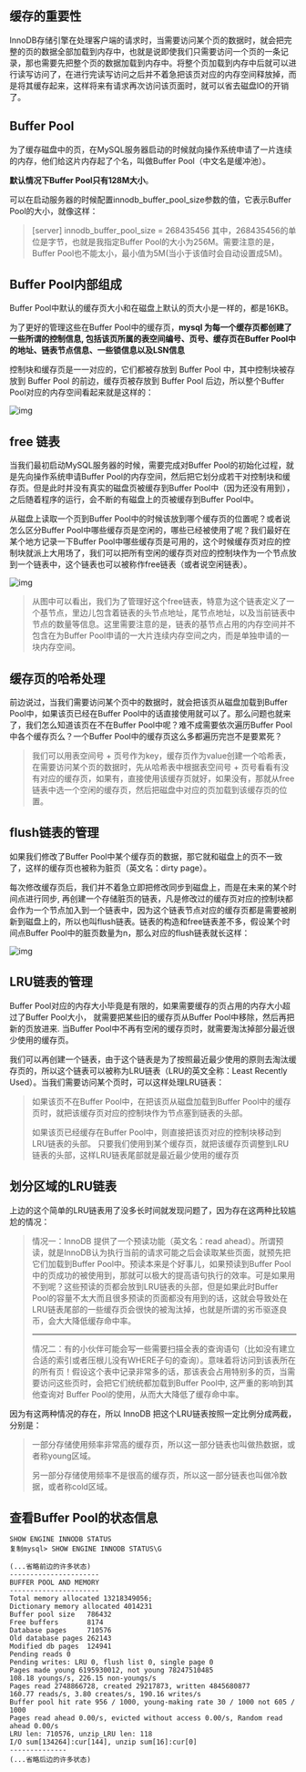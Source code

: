 ## 缓存的重要性

InnoDB存储引擎在处理客户端的请求时，当需要访问某个页的数据时，就会把完整的页的数据全部加载到内存中，也就是说即使我们只需要访问一个页的一条记录，那也需要先把整个页的数据加载到内存中。将整个页加载到内存中后就可以进行读写访问了，在进行完读写访问之后并不着急把该页对应的内存空间释放掉，而是将其缓存起来，这样将来有请求再次访问该页面时，就可以省去磁盘IO的开销了。

## Buffer Pool

为了缓存磁盘中的页，在MySQL服务器启动的时候就向操作系统申请了一片连续的内存，他们给这片内存起了个名，叫做Buffer Pool（中文名是缓冲池）。

**默认情况下Buffer Pool只有128M大小**。

可以在启动服务器的时候配置innodb_buffer_pool_size参数的值，它表示Buffer Pool的大小，就像这样：

> [server]
> innodb_buffer_pool_size = 268435456
> 其中，268435456的单位是字节，也就是我指定Buffer Pool的大小为256M。需要注意的是，Buffer Pool也不能太小，最小值为5M(当小于该值时会自动设置成5M)。

## Buffer Pool内部组成

Buffer Pool中默认的缓存页大小和在磁盘上默认的页大小是一样的，都是16KB。

为了更好的管理这些在Buffer Pool中的缓存页，**mysql 为每一个缓存页都创建了一些所谓的控制信息, 包括该页所属的表空间编号、页号、缓存页在Buffer Pool中的地址、链表节点信息、一些锁信息以及LSN信息**

控制块和缓存页是一一对应的，它们都被存放到 Buffer Pool 中，其中控制块被存放到 Buffer Pool 的前边，缓存页被存放到 Buffer Pool 后边，所以整个Buffer Pool对应的内存空间看起来就是这样的：

![img](https://s1.ax1x.com/2020/04/08/GW5nrn.md.png)

## free 链表

当我们最初启动MySQL服务器的时候，需要完成对Buffer Pool的初始化过程，就是先向操作系统申请Buffer Pool的内存空间，然后把它划分成若干对控制块和缓存页。但是此时并没有真实的磁盘页被缓存到Buffer Pool中（因为还没有用到），之后随着程序的运行，会不断的有磁盘上的页被缓存到Buffer Pool中。

从磁盘上读取一个页到Buffer Pool中的时候该放到哪个缓存页的位置呢？或者说怎么区分Buffer Pool中哪些缓存页是空闲的，哪些已经被使用了呢？我们最好在某个地方记录一下Buffer Pool中哪些缓存页是可用的，这个时候缓存页对应的控制块就派上大用场了，我们可以把所有空闲的缓存页对应的控制块作为一个节点放到一个链表中，这个链表也可以被称作free链表（或者说空闲链表）。

![img](https://s1.ax1x.com/2020/04/08/GW5fdP.png)

> 从图中可以看出，我们为了管理好这个free链表，特意为这个链表定义了一个基节点，里边儿包含着链表的头节点地址，尾节点地址，以及当前链表中节点的数量等信息。这里需要注意的是，链表的基节点占用的内存空间并不包含在为Buffer Pool申请的一大片连续内存空间之内，而是单独申请的一块内存空间。

## 缓存页的哈希处理

前边说过，当我们需要访问某个页中的数据时，就会把该页从磁盘加载到Buffer Pool中，如果该页已经在Buffer Pool中的话直接使用就可以了。那么问题也就来了，我们怎么知道该页在不在Buffer Pool中呢？难不成需要依次遍历Buffer Pool中各个缓存页么？一个Buffer Pool中的缓存页这么多都遍历完岂不是要累死？

> 我们可以用表空间号 + 页号作为key，缓存页作为value创建一个哈希表，在需要访问某个页的数据时，先从哈希表中根据表空间号 + 页号看看有没有对应的缓存页，如果有，直接使用该缓存页就好，如果没有，那就从free链表中选一个空闲的缓存页，然后把磁盘中对应的页加载到该缓存页的位置。

## flush链表的管理

如果我们修改了Buffer Pool中某个缓存页的数据，那它就和磁盘上的页不一致了，这样的缓存页也被称为脏页（英文名：dirty page）。

每次修改缓存页后，我们并不着急立即把修改同步到磁盘上，而是在未来的某个时间点进行同步, 再创建一个存储脏页的链表，凡是修改过的缓存页对应的控制块都会作为一个节点加入到一个链表中，因为这个链表节点对应的缓存页都是需要被刷新到磁盘上的，所以也叫flush链表。链表的构造和free链表差不多，假设某个时间点Buffer Pool中的脏页数量为n，那么对应的flush链表就长这样：

![img](https://s1.ax1x.com/2020/04/08/GWosud.md.png)

## LRU链表的管理

Buffer Pool对应的内存大小毕竟是有限的，如果需要缓存的页占用的内存大小超过了Buffer Pool大小， 就需要把某些旧的缓存页从Buffer Pool中移除，然后再把新的页放进来. 当Buffer Pool中不再有空闲的缓存页时，就需要淘汰掉部分最近很少使用的缓存页。

我们可以再创建一个链表，由于这个链表是为了按照最近最少使用的原则去淘汰缓存页的，所以这个链表可以被称为LRU链表（LRU的英文全称：Least Recently Used）。当我们需要访问某个页时，可以这样处理LRU链表：

> 如果该页不在Buffer Pool中，在把该页从磁盘加载到Buffer Pool中的缓存页时，就把该缓存页对应的控制块作为节点塞到链表的头部。
>
> 如果该页已经缓存在Buffer Pool中，则直接把该页对应的控制块移动到LRU链表的头部。
> 只要我们使用到某个缓存页，就把该缓存页调整到LRU链表的头部，这样LRU链表尾部就是最近最少使用的缓存页

## 划分区域的LRU链表

上边的这个简单的LRU链表用了没多长时间就发现问题了，因为存在这两种比较尴尬的情况：

> 情况一：InnoDB 提供了一个预读功能（英文名：read ahead）。所谓预读，就是InnoDB认为执行当前的请求可能之后会读取某些页面，就预先把它们加载到Buffer Pool中。预读本来是个好事儿，如果预读到Buffer Pool中的页成功的被使用到，那就可以极大的提高语句执行的效率。可是如果用不到呢？这些预读的页都会放到LRU链表的头部，但是如果此时Buffer Pool的容量不太大而且很多预读的页面都没有用到的话，这就会导致处在LRU链表尾部的一些缓存页会很快的被淘汰掉，也就是所谓的劣币驱逐良币，会大大降低缓存命中率。
>
> ------
>
> 情况二：有的小伙伴可能会写一些需要扫描全表的查询语句（比如没有建立合适的索引或者压根儿没有WHERE子句的查询）。意味着将访问到该表所在的所有页！假设这个表中记录非常多的话，那该表会占用特别多的页，当需要访问这些页时，会把它们统统都加载到Buffer Pool中, 这严重的影响到其他查询对 Buffer Pool的使用，从而大大降低了缓存命中率。

因为有这两种情况的存在，所以 InnoDB 把这个LRU链表按照一定比例分成两截，分别是：

> 一部分存储使用频率非常高的缓存页，所以这一部分链表也叫做热数据，或者称young区域。
>
> 另一部分存储使用频率不是很高的缓存页，所以这一部分链表也叫做冷数据，或者称cold区域。

## 查看Buffer Pool的状态信息

```
SHOW ENGINE INNODB STATUS
复制mysql> SHOW ENGINE INNODB STATUS\G

(...省略前边的许多状态)
----------------------
BUFFER POOL AND MEMORY
----------------------
Total memory allocated 13218349056;
Dictionary memory allocated 4014231
Buffer pool size   786432
Free buffers       8174
Database pages     710576
Old database pages 262143
Modified db pages  124941
Pending reads 0
Pending writes: LRU 0, flush list 0, single page 0
Pages made young 6195930012, not young 78247510485
108.18 youngs/s, 226.15 non-youngs/s
Pages read 2748866728, created 29217873, written 4845680877
160.77 reads/s, 3.80 creates/s, 190.16 writes/s
Buffer pool hit rate 956 / 1000, young-making rate 30 / 1000 not 605 / 1000
Pages read ahead 0.00/s, evicted without access 0.00/s, Random read ahead 0.00/s
LRU len: 710576, unzip_LRU len: 118
I/O sum[134264]:cur[144], unzip sum[16]:cur[0]
--------------
(...省略后边的许多状态)
```
